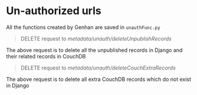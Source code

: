 # Un-authorized urls 

All the functions created by Genhan are saved in `unauthFunc.py`

> DELETE request to *metadata/unauth/deleteUnpublishRecords*

The above request is to delete all the unpublished records in Django and their related records in CouchDB

> DELETE request to *metadata/unauth/deleteCouchExtraRecords*

The above request is to delete all extra CouchDB records which do not exist in Django
